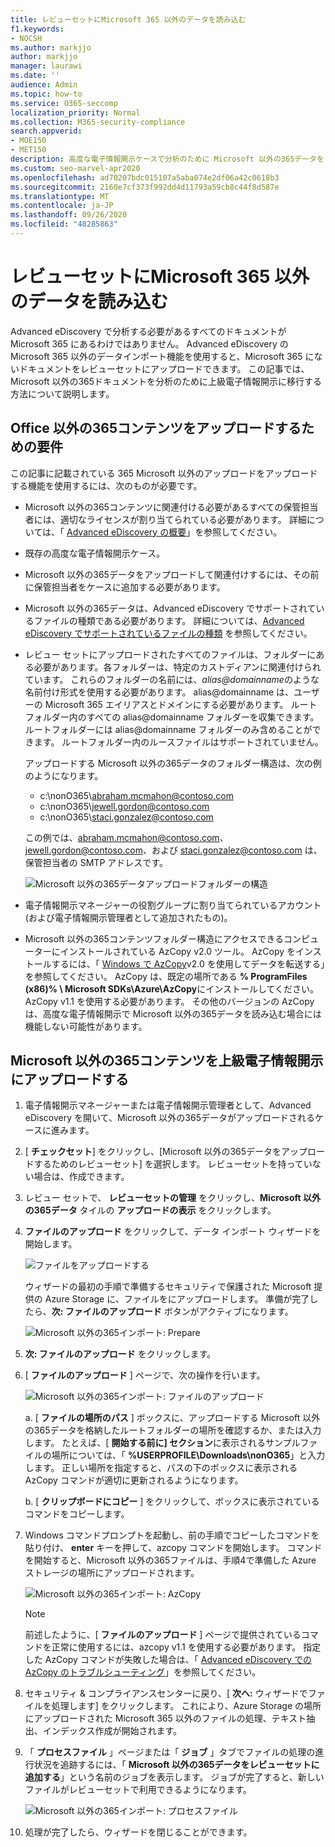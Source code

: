 ```yaml
---
title: レビューセットにMicrosoft 365 以外のデータを読み込む
f1.keywords:
- NOCSH
ms.author: markjjo
author: markjjo
manager: laurawi
ms.date: ''
audience: Admin
ms.topic: how-to
ms.service: O365-seccomp
localization_priority: Normal
ms.collection: M365-security-compliance
search.appverid:
- MOE150
- MET150
description: 高度な電子情報開示ケースで分析のために Microsoft 以外の365データをレビューセットにインポートする方法について説明します。
ms.custom: seo-marvel-apr2020
ms.openlocfilehash: ad70207bdc015107a5aba074e2df06a42c0618b3
ms.sourcegitcommit: 2160e7cf373f992dd4d11793a59cb8c44f8d587e
ms.translationtype: MT
ms.contentlocale: ja-JP
ms.lasthandoff: 09/26/2020
ms.locfileid: "48285863"
---
```

# <a name="load-non-microsoft-365-data-into-a-review-set"></a>レビューセットにMicrosoft 365 以外のデータを読み込む

Advanced eDiscovery で分析する必要があるすべてのドキュメントが Microsoft 365 にあるわけではありません。 Advanced eDiscovery の Microsoft 365 以外のデータインポート機能を使用すると、Microsoft 365 にないドキュメントをレビューセットにアップロードできます。 この記事では、Microsoft 以外の365ドキュメントを分析のために上級電子情報開示に移行する方法について説明します。

## <a name="requirements-to-upload-non-office-365-content"></a>Office 以外の365コンテンツをアップロードするための要件

この記事に記載されている 365 Microsoft 以外のアップロードをアップロードする機能を使用するには、次のものが必要です。

- Microsoft 以外の365コンテンツに関連付ける必要があるすべての保管担当者には、適切なライセンスが割り当てられている必要があります。 詳細については、「 [Advanced eDiscovery の概要](get-started-with-advanced-ediscovery.md#step-1-verify-and-assign-appropriate-licenses)」を参照してください。

- 既存の高度な電子情報開示ケース。

- Microsoft 以外の365データをアップロードして関連付けするには、その前に保管担当者をケースに追加する必要があります。

- Microsoft 以外の365データは、Advanced eDiscovery でサポートされているファイルの種類である必要があります。 詳細については、[Advanced eDiscovery でサポートされているファイルの種類](supported-filetypes-ediscovery20.md) を参照してください。

- レビュー セットにアップロードされたすべてのファイルは、フォルダーにある必要があります。各フォルダーは、特定のカストディアンに関連付けられています。 これらのフォルダーの名前には、*alias@domainname*のような名前付け形式を使用する必要があります。 alias@domainname は、ユーザーの Microsoft 365 エイリアスとドメインにする必要があります。 ルートフォルダー内のすべての alias@domainname フォルダーを収集できます。 ルートフォルダーには alias@domainname フォルダーのみ含めることができます。 ルートフォルダー内のルースファイルはサポートされていません。

   アップロードする Microsoft 以外の365データのフォルダー構造は、次の例のようになります。

   - c:\nonO365\abraham.mcmahon@contoso.com
   - c:\nonO365\jewell.gordon@contoso.com
   - c:\nonO365\staci.gonzalez@contoso.com

   この例では、abraham.mcmahon@contoso.com、jewell.gordon@contoso.com、および staci.gonzalez@contoso.com は、保管担当者の SMTP アドレスです。

   ![Microsoft 以外の365データアップロードフォルダーの構造](../media/3f2dde84-294e-48ea-b44b-7437bd25284c.png)

- 電子情報開示マネージャーの役割グループに割り当てられているアカウント (および電子情報開示管理者として追加されたもの)。

- Microsoft 以外の365コンテンツフォルダー構造にアクセスできるコンピューターにインストールされている AzCopy v2.0 ツール。 AzCopy をインストールするには、「 [Windows で AzCopy](https://docs.microsoft.com/previous-versions/azure/storage/storage-use-azcopy)v2.0 を使用してデータを転送する」を参照してください。 AzCopy は、既定の場所である **% ProgramFiles (x86)% \ Microsoft SDKs\Azure\AzCopy**にインストールしてください。 AzCopy v1.1 を使用する必要があります。 その他のバージョンの AzCopy は、高度な電子情報開示で Microsoft 以外の365データを読み込む場合には機能しない可能性があります。


## <a name="upload-non-microsoft-365-content-into-advanced-ediscovery"></a>Microsoft 以外の365コンテンツを上級電子情報開示にアップロードする

1. 電子情報開示マネージャーまたは電子情報開示管理者として、Advanced eDiscovery を開いて、Microsoft 以外の365データがアップロードされるケースに進みます。  

2. [ **チェックセット**] をクリックし、[Microsoft 以外の365データをアップロードするためのレビューセット] を選択します。  レビューセットを持っていない場合は、作成できます。 
 
3. レビュー セットで、 **レビューセットの管理** をクリックし、**Microsoft 以外の365データ** タイルの **アップロードの表示** をクリックします。

4. **ファイルのアップロード** をクリックして、データ インポート ウィザードを開始します。

   ![ファイルをアップロードする](../media/574f4059-4146-4058-9df3-ec97cf28d7c7.png)

   ウィザードの最初の手順で準備するセキュリティで保護された Microsoft 提供の Azure Storage に、ファイルをにアップロードします。  準備が完了したら、**次: ファイルのアップロード** ボタンがアクティブになります。

   ![Microsoft 以外の365インポート: Prepare](../media/0670a347-a578-454a-9b3d-e70ef47aec57.png)
 
5. **次: ファイルのアップロード** をクリックします。

6. [ **ファイルのアップロード** ] ページで、次の操作を行います。

   ![Microsoft 以外の365インポート: ファイルのアップロード](../media/3ea53b5d-7f9b-4dfc-ba63-90a38c14d41a.png)

   a.  [ **ファイルの場所のパス** ] ボックスに、アップロードする Microsoft 以外の365データを格納したルートフォルダーの場所を確認するか、または入力します。 たとえば、[ **開始する前に] セクション**に表示されるサンプルファイルの場所については、「 **%USERPROFILE\Downloads\nonO365**」と入力します。 正しい場所を指定すると、パスの下のボックスに表示される AzCopy コマンドが適切に更新されるようになります。

   b.  [ **クリップボードにコピー** ] をクリックして、ボックスに表示されているコマンドをコピーします。

7. Windows コマンドプロンプトを起動し、前の手順でコピーしたコマンドを貼り付け、 **enter** キーを押して、azcopy コマンドを開始します。  コマンドを開始すると、Microsoft 以外の365ファイルは、手順4で準備した Azure ストレージの場所にアップロードされます。

   ![Microsoft 以外の365インポート: AzCopy](../media/504e2dbe-f36f-4f36-9b08-04aea85d8250.png)

   > [!NOTE]
   > 前述したように、[ **ファイルのアップロード** ] ページで提供されているコマンドを正常に使用するには、azcopy v1.1 を使用する必要があります。 指定した AzCopy コマンドが失敗した場合は、「 [Advanced eDiscovery での AzCopy のトラブルシューティング](troubleshooting-azcopy.md)」を参照してください。

8. セキュリティ & コンプライアンスセンターに戻り、[ **次へ:** ウィザードでファイルを処理します] をクリックします。  これにより、Azure Storage の場所にアップロードされた Microsoft 365 以外のファイルの処理、テキスト抽出、インデックス作成が開始されます。  

9. 「 **プロセスファイル** 」ページまたは「 **ジョブ** 」タブでファイルの処理の進行状況を追跡するには、「 **Microsoft 以外の365データをレビューセットに追加する**」という名前のジョブを表示します。  ジョブが完了すると、新しいファイルがレビューセットで利用できるようになります。

   ![Microsoft 以外の365インポート: プロセスファイル](../media/218b1545-416a-4a9f-9b25-3b70e8508f67.png)

10. 処理が完了したら、ウィザードを閉じることができます。
